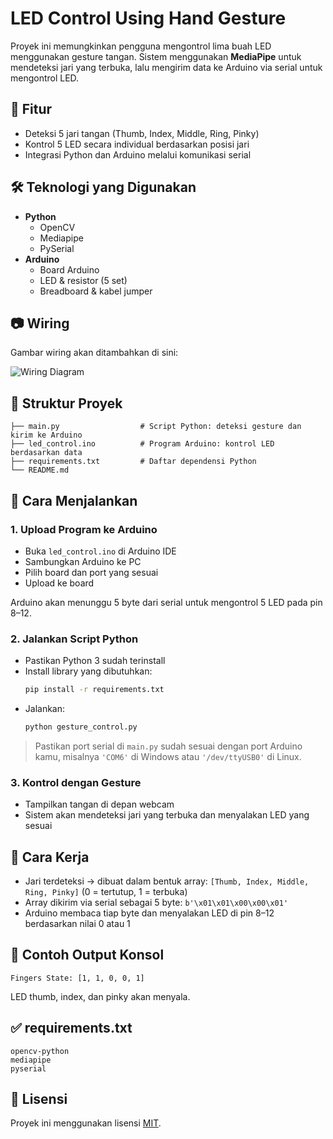# LED Control Using Hand Gesture

Proyek ini memungkinkan pengguna mengontrol lima buah LED menggunakan gesture tangan. Sistem menggunakan **MediaPipe** untuk mendeteksi jari yang terbuka, lalu mengirim data ke Arduino via serial untuk mengontrol LED.

## 🎯 Fitur

- Deteksi 5 jari tangan (Thumb, Index, Middle, Ring, Pinky)
- Kontrol 5 LED secara individual berdasarkan posisi jari
- Integrasi Python dan Arduino melalui komunikasi serial

## 🛠️ Teknologi yang Digunakan

- **Python**
  - OpenCV
  - Mediapipe
  - PySerial
- **Arduino**
  - Board Arduino
  - LED & resistor (5 set)
  - Breadboard & kabel jumper

## 📷 Wiring

Gambar wiring akan ditambahkan di sini:

![Wiring Diagram](wiring.jpg)


## 📁 Struktur Proyek

```
├── main.py                  # Script Python: deteksi gesture dan kirim ke Arduino
├── led_control.ino          # Program Arduino: kontrol LED berdasarkan data
├── requirements.txt         # Daftar dependensi Python
└── README.md
```

## 🚀 Cara Menjalankan

### 1. Upload Program ke Arduino

- Buka `led_control.ino` di Arduino IDE
- Sambungkan Arduino ke PC
- Pilih board dan port yang sesuai
- Upload ke board

Arduino akan menunggu 5 byte dari serial untuk mengontrol 5 LED pada pin 8–12.

### 2. Jalankan Script Python

- Pastikan Python 3 sudah terinstall
- Install library yang dibutuhkan:
  ```bash
  pip install -r requirements.txt
  ```
- Jalankan:
  ```bash
  python gesture_control.py
  ```

> Pastikan port serial di `main.py` sudah sesuai dengan port Arduino kamu, misalnya `'COM6'` di Windows atau `'/dev/ttyUSB0'` di Linux.

### 3. Kontrol dengan Gesture

- Tampilkan tangan di depan webcam
- Sistem akan mendeteksi jari yang terbuka dan menyalakan LED yang sesuai

## 🧐 Cara Kerja

- Jari terdeteksi → dibuat dalam bentuk array: `[Thumb, Index, Middle, Ring, Pinky]` (0 = tertutup, 1 = terbuka)
- Array dikirim via serial sebagai 5 byte: `b'\x01\x01\x00\x00\x01'`
- Arduino membaca tiap byte dan menyalakan LED di pin 8–12 berdasarkan nilai 0 atau 1

## 🧪 Contoh Output Konsol

```
Fingers State: [1, 1, 0, 0, 1]
```

LED thumb, index, dan pinky akan menyala.

## ✅ requirements.txt

```
opencv-python
mediapipe
pyserial
```

## 📄 Lisensi

Proyek ini menggunakan lisensi [MIT](LICENSE).

